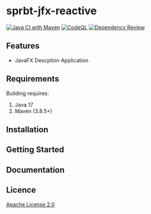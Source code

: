 # sprbt-jfx-reactive

[![Java CI with Maven](https://github.com/seven9nrh/sprbt-jfx-reactive/actions/workflows/maven.yml/badge.svg)](https://github.com/seven9nrh/sprbt-jfx-reactive/actions/workflows/maven.yml)
[![CodeQL](https://github.com/seven9nrh/sprbt-jfx-sns-app/actions/workflows/codeql.yml/badge.svg?branch=main)](https://github.com/seven9nrh/sprbt-jfx-sns-app/actions/workflows/codeql.yml)
[![Dependency Review](https://github.com/seven9nrh/sprbt-jfx-sns-app/actions/workflows/dependency-review.yml/badge.svg)](https://github.com/seven9nrh/sprbt-jfx-sns-app/actions/workflows/dependency-review.yml)

## Features
- JavaFX Descption Application

## Requirements
Building requires:

1. Java 17
2. Maven (3.8.5+)

## Installation

## Getting Started

## Documentation

## Licence

[Apache License 2.0](https://github.com/seven9nrh/sprbt-jfx-reactive/blob/main/LICENSE)

